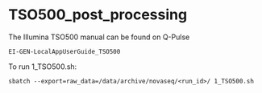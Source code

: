 # TSO500_post_processing



The Illumina TSO500 manual can be found on Q-Pulse 

`EI-GEN-LocalAppUserGuide_TSO500`

To run 1_TSO500.sh:

`sbatch --export=raw_data=/data/archive/novaseq/<run_id>/ 1_TSO500.sh` 
